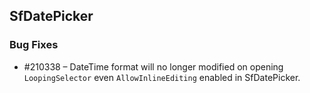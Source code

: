 ## SfDatePicker

### Bug Fixes

* \#210338 – DateTime format will no longer modified on opening `LoopingSelector` even `AllowInlineEditing` enabled in SfDatePicker.